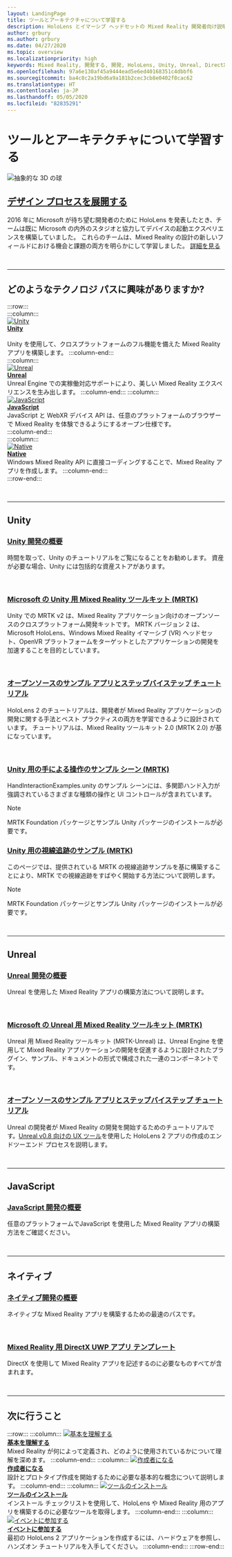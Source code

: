 ```yaml
---
layout: LandingPage
title: ツールとアーキテクチャについて学習する
description: HoloLens とイマーシブ ヘッドセットの Mixed Reality 開発者向け説明書です。
author: grbury
ms.author: grbury
ms.date: 04/27/2020
ms.topic: overview
ms.localizationpriority: high
keywords: Mixed Reality, 開発する, 開発, HoloLens, Unity, Unreal, DirectX
ms.openlocfilehash: 97a6e130af45a9444ead5e6ed40168351c4dbbf6
ms.sourcegitcommit: ba4c8c2a19bd6a9a181b2cec3cb8e0402f8cac62
ms.translationtype: HT
ms.contentlocale: ja-JP
ms.lasthandoff: 05/05/2020
ms.locfileid: "82835291"
---
```

# <a name="learn-the-tools-and-architecture"></a>ツールとアーキテクチャについて学習する

![抽象的な 3D の球](images/07_Development.png)

## <a name="expand-your-design-process"></a>[デザイン プロセスを展開する](case-study-expanding-the-design-process-for-mixed-reality.md)

2016 年に Microsoft が待ち望む開発者のために HoloLens を発表したとき、チームは既に Microsoft の内外のスタジオと協力してデバイスの起動エクスペリエンスを構築していました。 これらのチームは、Mixed Reality の設計の新しいフィールドにおける機会と課題の両方を明らかにして学習しました。 [詳細を見る](case-study-expanding-the-design-process-for-mixed-reality.md)


<br>

---


## <a name="what-technology-path-are-you-interested-in"></a>どのようなテクノロジ パスに興味がありますか? 


:::row:::   
    :::column:::    
       [![Unity](images/unity_logo.png)](development.md#unity)<br>
        **[Unity](development.md#unity)**<br>   
        Unity を使用して、クロスプラットフォームのフル機能を備えた Mixed Reality アプリを構築します。
    :::column-end:::    
    :::column:::    
        [![Unreal](images/Unreal_logo.png)](development.md#unreal)<br>
        **[Unreal](development.md#unreal)**<br> 
        Unreal Engine での実稼働対応サポートにより、美しい Mixed Reality エクスペリエンスを生み出します。 
    :::column-end:::
    :::column:::    
        [![JavaScript](images/web-logo.png)](development.md#javascript)<br>
        **[JavaScript](development.md#javascript)**<br>
        JavaScript と WebXR デバイス API は、任意のプラットフォームのブラウザーで Mixed Reality を体験できるようにするオープン仕様です。    
    :::column-end:::        
    :::column:::    
        [![Native](images/VisualStudio-small_logo.png)](development.md#native)<br>
        **[Native](development.md#native)**<br> 
        Windows Mixed Reality API に直接コーディングすることで、Mixed Reality アプリを作成します。 
    :::column-end:::    
:::row-end:::

<br>

---

## <a name="unity"></a>Unity


### <a name="unity-development-overview"></a>[Unity 開発の概要](unity-development-overview.md)
時間を取って、Unity のチュートリアルをご覧になることをお勧めします。 資産が必要な場合、Unity には包括的な資産ストアがあります。 

<br>

### <a name="microsofts-mixed-reality-toolkit-mrtk-for-unity"></a>[Microsoft の Unity 用 Mixed Reality ツールキット (MRTK)](mrtk-getting-started.md)
Unity での MRTK v2 は、Mixed Reality アプリケーション向けのオープンソースのクロスプラットフォーム開発キットです。 MRTK バージョン 2 は、Microsoft HoloLens、Windows Mixed Reality イマーシブ (VR) ヘッドセット、OpenVR プラットフォームをターゲットとしたアプリケーションの開発を加速することを目的としています。

<br>

### <a name="open-source-sample-apps-and-step-by-step-tutorials"></a>[オープンソースのサンプル アプリとステップバイステップ チュートリアル](tutorials.md)
HoloLens 2 のチュートリアルは、開発者が Mixed Reality アプリケーションの開発に関する手法とベスト プラクティスの両方を学習できるように設計されています。 チュートリアルは、Mixed Reality ツールキット 2.0 (MRTK 2.0) が基になっています。

<br>

### <a name="hand-interaction-examples-scene-mrtk-for-unity"></a>[Unity 用の手による操作のサンプル シーン (MRTK)](https://microsoft.github.io/MixedRealityToolkit-Unity/Documentation/GettingStartedWithTheMRTK.html#open-and-run-the-handinteractionexamples-scene-in-editor)
HandInteractionExamples.unity のサンプル シーンには、多関節ハンド入力が強調されているさまざまな種類の操作と UI コントロールが含まれています。
>[!NOTE]
>MRTK Foundation パッケージとサンプル Unity パッケージのインストールが必要です。

### <a name="eye-tracking-examples-mrtk-for-unity"></a>[Unity 用の視線追跡のサンプル (MRTK)](https://microsoft.github.io/MixedRealityToolkit-Unity/Documentation/EyeTracking/EyeTracking_ExamplesOverview.html)
このページでは、提供されている MRTK の視線追跡サンプルを基に構築することにより、MRTK での視線追跡をすばやく開始する方法について説明します。
>[!NOTE]
>MRTK Foundation パッケージとサンプル Unity パッケージのインストールが必要です。

<br>

---

## <a name="unreal"></a>Unreal

### <a name="unreal-development-overview"></a>[Unreal 開発の概要](unreal-development-overview.md)
Unreal を使用した Mixed Reality アプリの構築方法について説明します。

<br>

### <a name="microsofts-mixed-reality-toolkit-mrtk-for-unreal"></a>[Microsoft の Unreal 用 Mixed Reality ツールキット (MRTK)](https://github.com/microsoft/MixedRealityToolkit-Unreal)
Unreal 用 Mixed Reality ツールキット (MRTK-Unreal) は、Unreal Engine を使用して Mixed Reality アプリケーションの開発を促進するように設計されたプラグイン、サンプル、ドキュメントの形式で構成された一連のコンポーネントです。

<br>

### <a name="open-source-sample-apps-and-a-step-by-step-tutorial"></a>[オープン ソースのサンプル アプリとステップバイステップ チュートリアル](unreal-uxt-ch1.md)
Unreal の開発者が Mixed Reality の開発を開始するためのチュートリアルです。[Unreal v0.8 向けの UX ツール](https://github.com/microsoft/MixedReality-UXTools-Unreal)を使用した HoloLens 2 アプリの作成のエンドツーエンド プロセスを説明します。

<br>

---

## <a name="javascript"></a>JavaScript   

### <a name="javascript-development-overview"></a>[JavaScript 開発の概要](javascript-development-overview.md)   
任意のプラットフォームでJavaScript を使用した Mixed Reality アプリの構築方法をご確認ください。

<br>

---

## <a name="native"></a>ネイティブ


### <a name="native-development-overview"></a>[ネイティブ開発の概要](directx-development-overview.md)
ネイティブな Mixed Reality アプリを構築するための最速のパスです。

<br>

### <a name="directx-uwp-app-templates-for-mixed-reality"></a>[Mixed Reality 用 DirectX UWP アプリ テンプレート](https://marketplace.visualstudio.com/items?itemName=WindowsMixedRealityteam.WindowsMixedRealityAppTemplatesVSIX)
DirectX を使用して Mixed Reality アプリを記述するのに必要なものすべてが含まれます。

<br>

---


## <a name="what-would-you-like-to-do-next"></a>次に行うこと


:::row:::
    :::column:::
       [![基本を理解する](images/icon-lightbulb.png)](index.md#understand-the-basics)<br>
        **[基本を理解する](index.md#understand-the-basics)**<br>
        Mixed Reality が何によって定義され、どのように使用されているかについて理解を深めます。
    :::column-end:::
    :::column:::
        [![作成者になる](images/icon-design.jpg)](design.md)<br>
         **[作成者になる](design.md)**<br>
        設計とプロトタイプ作成を開始するために必要な基本的な概念について説明します。
    :::column-end:::
    :::column:::
        [![ツールのインストール](images/icon-developer.jpg)](install-the-tools.md)<br>
         **[ツールのインストール](install-the-tools.md)**<br>
        インストール チェックリストを使用して、HoloLens や Mixed Reality 用のアプリを構築するのに必要なツールを取得します。
    :::column-end:::
    :::column:::
        [![イベントに参加する](images/icon-calendar.jpg)](sf-academy-events.md)<br>
         **[イベントに参加する](sf-academy-events.md)**<br>
        最初の HoloLens 2 アプリケーションを作成するには、ハードウェアを参照し、ハンズオン チュートリアルを入手してください。
    :::column-end:::
:::row-end:::


<br>

<br>
